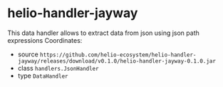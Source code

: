 # helio-handler-jayway
This data handler allows to extract data from json using json path expressions
Coordinates:
* source `https://github.com/helio-ecosystem/helio-handler-jayway/releases/download/v0.1.0/helio-handler-jayway-0.1.0.jar`
* class `handlers.JsonHandler`
* type `DataHandler`
